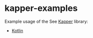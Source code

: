 # kapper-examples

Example usage of the See [Kapper](https://github.com/driessamyn/kapper) library:

- [Kotlin](./kotlin-example)

